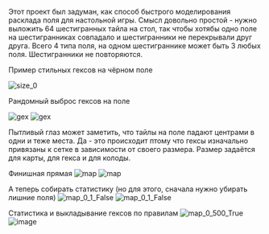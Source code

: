 Этот проект был задуман, как способ быстрого моделирования расклада поля для настольной игры.
Смысл довольно простой - нужно выложить 64 шестигранных тайла на стол, так чтобы хотябы одно поле на шестигранниках совпадало и шестигранники не перекрывали друг друга.
Всего 4 типа поля, на одном шестиграннике может быть 3 любых поля. Шестигранники не повторяются.

Пример стильных гексов на чёрном поле

![size_0](https://github.com/iisakov/BoardGame/assets/59264679/1f041bea-973f-44a7-a90a-a5303a6e004b) 

Рандомный выброс гексов на поле

![gex](https://github.com/iisakov/BoardGame/assets/59264679/01fafe7b-6ff8-438d-8a76-fa14973988c8)
![gex](https://github.com/iisakov/BoardGame/assets/59264679/6029482e-bafb-4ee7-bf44-6a6eae5c8ecd)


Пытливый глаз может заметить, что тайлы на поле падают центрами в одни и теже места. Да - это происходит птому что гексы изначально привязаны к сетке в зависимости от своего размера. Размер задаётся для карты, для гекса и для колоды.


Финишная прямая
![map](https://github.com/iisakov/BoardGame/assets/59264679/2fa3c4f3-529d-4004-9d29-98ed46d11cfc)
![map](https://github.com/iisakov/BoardGame/assets/59264679/1843f6bb-34c1-4cc1-b71c-b21eeb3c6660)


А теперь собирать статистику (но для этого, сначала нужно убирать лишние поля)
![map_0_1_False](https://github.com/iisakov/BoardGame/assets/59264679/af2d9095-336e-4382-816d-0d6559165149)
![map_0_1_False](https://github.com/iisakov/BoardGame/assets/59264679/caba162a-682f-4b02-b42c-367dc17e3f76)


Статистика и выкладывание гексов по правилам
![map_0_500_True](https://github.com/iisakov/BoardGame/assets/59264679/8d8dd3e4-0323-4507-b510-2119e6893865)
![image](https://github.com/iisakov/BoardGame/assets/59264679/74d93a65-d178-4ead-946c-b4ab6619c413)
